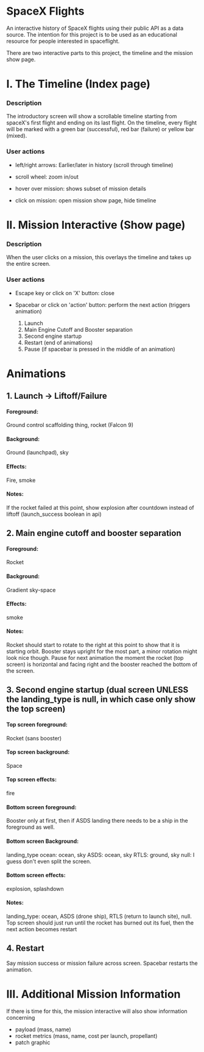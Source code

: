 # SpaceX Flights 

An interactive history of SpaceX flights using their public API as a data source. The intention for this project is to be used as an educational resource for people interested in spaceflight. 

There are two interactive parts to this project, the timeline and the mission show page.

# I. The Timeline (Index page)

### Description

The introductory screen will show a scrollable timeline starting from spaceX's first flight and ending on its last flight. On the timeline, every flight will be marked with a green bar (successful), red bar (failure) or yellow bar (mixed). 

### User actions

+ left/right arrows: Earlier/later in history (scroll through timeline)

+ scroll wheel: zoom in/out

+ hover over mission: shows subset of mission details

+ click on mission: open mission show page, hide timeline

# II. Mission Interactive (Show page)

### Description

When the user clicks on a mission, this overlays the timeline and takes up the entire screen. 

### User actions 

+ Escape key or click on 'X' button: close 

+ Spacebar or click on 'action' button: perform the next action (triggers animation)
  1. Launch
  2. Main Engine Cutoff and Booster separation 
  3. Second engine startup
  4. Restart (end of animations)
  5. Pause (if spacebar is pressed in the middle of an animation)

# Animations 

## 1. Launch -> Liftoff/Failure

#### Foreground:

Ground control scaffolding thing, rocket (Falcon 9)

#### Background:

Ground (launchpad), sky

#### Effects:

Fire, smoke

#### Notes:

If the rocket failed at this point, show explosion after countdown instead of liftoff (launch_success boolean in api)

## 2. Main engine cutoff and booster separation 

#### Foreground: 

Rocket

#### Background: 

Gradient sky-space 

#### Effects: 

smoke

#### Notes:

Rocket should start to rotate to the right at this point to show that it is starting orbit. Booster stays upright for the most part, a minor rotation might look nice though. Pause for next animation the moment the rocket (top screen) is horizontal and facing right and the booster reached the bottom of the screen. 

## 3. Second engine startup (dual screen UNLESS the landing_type is null, in which case only show the top screen)

#### Top screen foreground: 

Rocket (sans booster)

#### Top screen background: 

Space

#### Top screen effects: 

fire

#### Bottom screen foreground:

Booster only at first, then if ASDS landing there needs to be a ship in the foreground as well.

#### Bottom screen Background:

landing_type
ocean: ocean, sky
ASDS: ocean, sky
RTLS: ground, sky
null: I guess don't even split the screen.

#### Bottom screen effects:

explosion, splashdown

#### Notes:

landing_type: ocean, ASDS (drone ship), RTLS (return to launch site), null. Top screen should just run until the rocket has burned out its fuel, then the next action becomes restart 

## 4. Restart 

Say mission success or mission failure across screen. Spacebar restarts the animation. 

# III. Additional Mission Information 

If there is time for this, the mission interactive will also show information concerning 

+ payload (mass, name)
+ rocket metrics (mass, name, cost per launch, propellant)
+ patch graphic 





